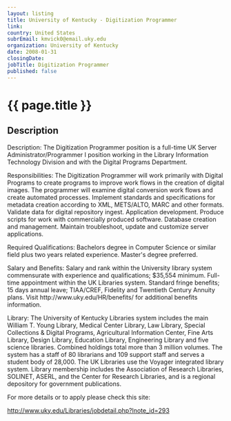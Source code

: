 ```yaml
---
layout: listing
title: University of Kentucky - Digitization Programmer
link:
country: United States
subrEmail: kmvick0@email.uky.edu
organization: University of Kentucky 
date: 2008-01-31
closingDate: 
jobTitle: Digitization Programmer
published: false
---
```



# {{ page.title }}

## Description



<p>
Description: The Digitization Programmer position is a full-time UK
Server Administrator/Programmer I position working in the Library
Information Technology Division and with the Digital Programs
Department.
</p>

<p>Responsibilities: The Digitization Programmer will work primarily with
Digital Programs to create programs to improve work flows in the
creation of digital images.  The programmer will examine digital
conversion work flows and create automated processes.  Implement
standards and specifications for metadata creation according to XML,
METS/ALTO, MARC and other formats.  Validate data for digital
repository ingest.  Application development.  Produce scripts for work
with commercially produced software.  Database creation and
management. Maintain troubleshoot, update and customize server
applications.
</p>

<p>Required Qualifications: Bachelors degree in Computer Science or
similar field plus two years related experience.  Master's degree
preferred.</p>

<p>Salary and Benefits: Salary and rank within the University library
system commensurate with experience and qualifications; $35,554
minimum. Full-time appointment within the UK Libraries system.
Standard fringe benefits; 15 days annual leave; TIAA/CREF, Fidelity
and Twentieth Century Annuity plans. Visit
http://www.uky.edu/HR/benefits/ for additional benefits information.
</p>

<p>Library:  The University of Kentucky Libraries system includes the
main William T. Young Library, Medical Center Library, Law Library,
Special Collections & Digital Programs, Agricultural Information
Center, Fine Arts Library, Design Library, Education Library,
Engineering Library and five science libraries.  Combined holdings
total more than 3 million volumes.  The system has a staff of 80
librarians and 109 support staff and serves a student body of 28,000.
The UK Libraries use the Voyager integrated library system.  Library
membership includes the Association of Research Libraries, SOLINET,
ASERL, and the Center for Research Libraries, and is a regional
depository for government publications.
</p>

<p>For more details or to apply please check this site:

http://www.uky.edu/Libraries/jobdetail.php?lnote_id=293
</p>
